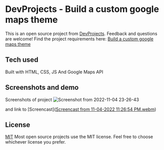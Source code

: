 # DevProjects - Build a custom google maps theme

This is an open source project from [DevProjects](http://www.codementor.io/projects). Feedback and questions are welcome!
Find the project requirements here: [Build a custom google maps theme](https://www.codementor.io/projects/web/build-a-custom-google-maps-theme-bf8levr6eg)

## Tech used
Built with HTML, CSS, JS And Google Maps API

## Screenshots and demo
Screenshots of project 
![Screenshot from 2022-11-04 23-26-43](https://user-images.githubusercontent.com/102270370/200089091-c4cb7088-8e50-4755-b8e3-5c226b9fc815.png)

and
link to [Screencast]([Screencast from 11-04-2022 11:26:54 PM.webm](https://user-images.githubusercontent.com/102270370/200089282-6870201d-e41c-45d1-869b-759ba35c7173.webm))


## License
[MIT](https://choosealicense.com/licenses/mit/)
Most open source projects use the MIT license. Feel free to choose whichever license you prefer.
